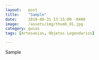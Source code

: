 ```yaml
---
layout:   post
title:    "Sample"
date:     2018-08-31 13:15:00 -0400
image:    /assets/img/thumb_01.jpg
category: guias
tags: [Artesanias, Objetos Legendarios]

---
```


Sample
